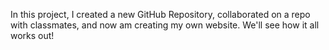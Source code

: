 In this project, I created a new GitHub Repository, collaborated on a repo with 
classmates, and now am creating my own website. We'll see how it all works out!
